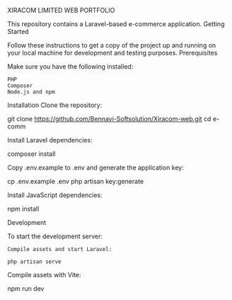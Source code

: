 XIRACOM LIMITED WEB PORTFOLIO

This repository contains a Laravel-based e-commerce application.
Getting Started

Follow these instructions to get a copy of the project up and running on your local machine for development and testing purposes.
Prerequisites

Make sure you have the following installed:

    PHP
    Composer
    Node.js and npm

Installation
Clone the repository:

git clone https://github.com/Bennavi-Softsolution/Xiracom-web.git
cd e-comm

Install Laravel dependencies:

composer install

Copy .env.example to .env and generate the application key:

cp .env.example .env
php artisan key:generate

Install JavaScript dependencies:

npm install

Development

To start the development server:

    Compile assets and start Laravel:

    php artisan serve

Compile assets with Vite:

npm run dev